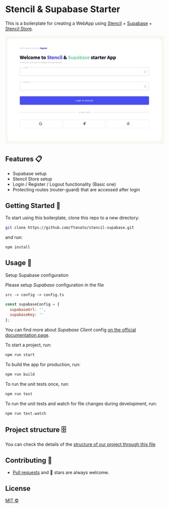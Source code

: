 # Stencil & Supabase Starter

This is a boilerplate for creating a WebApp using [Stencil](https://github.com/ionic-team/stencil) + [Supabase](https://supabase.io/) + [Stencil Store](https://stenciljs.com/docs/stencil-store). 

<img src="./login-page.png" alt="Login Page">

## Features 📋

- Supabase setup
- Stencil Store setup
- Login / Register / Logout functionality (Basic one)
- Protecting routes (router-guard) that are accessed after login

## Getting Started 🚀

To start using this boilerplate, clone this repo to a new directory:

```sh
git clone https://github.com/ftonato/stencil-supabase.git
```

and run:

```sh
npm install
```

## Usage 🚊

Setup Supabase configuration

Please setup _Supabase_ configuration in the file

```
src -> config -> config.ts
```

```js
const supabaseConfig = {
  supabaseUrl: '',
  supabaseKey: ''
};
```

You can find more about _Supabase Client_ config [on the official documentation page](https://supabase.io/docs/client/initializing).

To start a project, run:
```sh
npm run start
```

To build the app for production, run:

```sh
npm run build
```

To run the unit tests once, run:

```sh
npm run test
```

To run the unit tests and watch for file changes during development, run:

```sh
npm run test.watch
```

## Project structure 🗄️

You can check the details of the [structure of our project through this file](./STRUCTURE.md)

## Contributing 👏
- [Pull requests](https://github.com/ftonato/stencil-supabase/pulls) and 🌟 stars are always welcome.

## License
[MIT &copy;](LICENSE)
